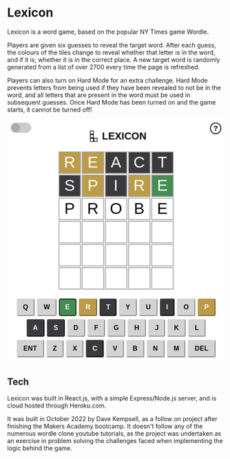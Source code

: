 # Lexicon

Lexicon is a word game, based on the popular NY Times game Wordle.

Players are given six guesses to reveal the target word. After each guess, the colours of the tiles change to reveal whether that letter is in the word, and if it is, whether it is in the correct place. A new target word is randomly generated from a list of over 2700 every time the page is refreshed.

Players can also turn on Hard Mode for an extra challenge. Hard Mode prevents letters from being used if they have been revealed to not be in the word, and all letters that are present in the word must be used in subsequent guesses. Once Hard Mode has been turned on and the game starts, it cannot be turned off!

[![Screenshot](LexiconScreenshot.png)](https://lexicon-by-dave.herokuapp.com/)

## Tech

Lexicon was built in React.js, with a simple Express/Node.js server, and is cloud hosted through Heroku.com.

It was built in October 2022 by Dave Kempsell, as a follow on project after finishing the Makers Academy bootcamp. It doesn't follow any of the numerous wordle clone youtube tutorials, as the project was undertaken as an exercise in problem solving the challenges faced when implementing the logic behind the game.

